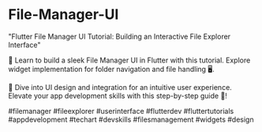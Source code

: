 # File-Manager-UI

"Flutter File Manager UI Tutorial: Building an Interactive File Explorer Interface"

📁 Learn to build a sleek File Manager UI in Flutter with this tutorial. 
Explore widget implementation for folder navigation and file handling 🖥️. 

🎨 Dive into UI design and integration for an intuitive user experience.
Elevate your app development skills with this step-by-step guide 🚀!

#filemanager #fileexplorer #userinterface #flutterdev #fluttertutorials 
#appdevelopment #techart #devskills #filesmanagement #widgets #design 
